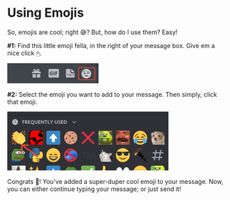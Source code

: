 # Using Emojis

So, emojis are cool; right 😅? But, how do I use them? Easy!

**\#1:** Find this little emoji fella, in the right of your message box. Give em a nice click 🖱.

![](../../.gitbook/assets/screenshot-2021-07-21-9.17.54-pm.png)

**\#2:** Select the emoji you want to add to your message. Then simply, click that emoji.

![](../../.gitbook/assets/screenshot-2021-07-21-9.19.09-pm.png)

Congrats 🎉! You've added a super-duper cool emoji to your message. Now, you can either continue typing your message; or just send it!

